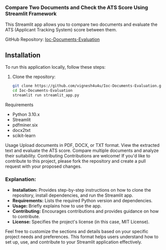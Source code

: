 ### Compare Two Documents and Check the ATS Score Using Streamlit Framework

This Streamlit app allows you to compare two documents and evaluate the ATS (Applicant Tracking System) score between them.

GitHub Repository: [Ioc-Documents-Evaluation](https://github.com/vignesh4u4u/Ioc-Documents-Evaluation)

## Installation

To run this application locally, follow these steps:

1. Clone the repository:

   ```bash
   git clone https://github.com/vignesh4u4u/Ioc-Documents-Evaluation.git
   cd Ioc-Documents-Evaluation
   streamlit run streamlit_app.py
   ```

Requirements
* Python 3.10.x
* Streamlit
* pdfminer.six
* docx2txt
* scikit-learn
  
Usage
Upload documents in PDF, DOCX, or TXT format.
View the extracted text and evaluate the ATS score.
Compare multiple documents and analyze their suitability.
Contributing
Contributions are welcome! If you'd like to contribute to this project, please fork the repository and create a pull request with your proposed changes.


### Explanation:

- **Installation:** Provides step-by-step instructions on how to clone the repository, install dependencies, and run the Streamlit app.
- **Requirements:** Lists the required Python version and dependencies.
- **Usage:** Briefly explains how to use the app.
- **Contributing:** Encourages contributions and provides guidance on how to contribute.
- **License:** Specifies the project's license (in this case, MIT License).

Feel free to customize the sections and details based on your specific project needs and preferences. This format helps users understand how to set up, use, and contribute to your Streamlit application effectively.



